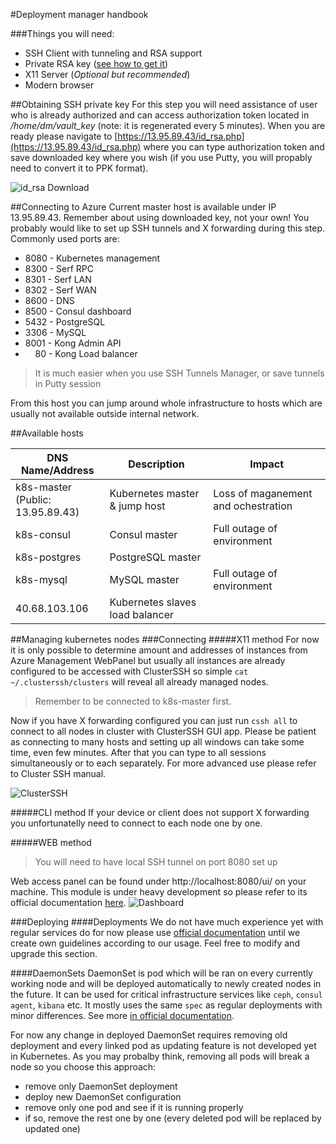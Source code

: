 #Deployment manager handbook

###Things you will need:

* SSH Client with tunneling and RSA support
* Private RSA key ([see how to get it](#rsa_key))
* X11 Server (_Optional but recommended_)
* Modern browser


##Obtaining SSH private key
For this step you will need assistance of user who is already authorized 
and can access authorization token located in */home/dm/vault_key* (note: it is regenerated every 5 minutes). When you
are ready please navigate to [https://13.95.89.43/id_rsa.php](https://13.95.89.43/id_rsa.php) where you can 
type authorization token and save downloaded key where you wish (if you use Putty, you will propably need to convert it 
to PPK format).

![id_rsa Download](https://github.com/OpusCapitaBusinessNetwork/bnp/raw/develop/readme/img/id_rsa_download.png)

##Connecting to Azure
Current master host is available under IP 13.95.89.43. Remember about using downloaded key, not your own! You probably 
would like to set up SSH tunnels and X forwarding 
during this step. Commonly used ports are:

  * 8080 - Kubernetes management
  * 8300 - Serf RPC
  * 8301 - Serf LAN
  * 8302 - Serf WAN
  * 8600 - DNS
  * 8500 - Consul dashboard
  * 5432 - PostgreSQL
  * 3306 - MySQL
  * 8001 - Kong Admin API
  * &nbsp;&nbsp;&nbsp;&nbsp;80 - Kong Load balancer
    
> It is much easier when you use SSH Tunnels Manager, or save tunnels in Putty session
 
From this host you can jump around whole infrastructure to hosts which are usually not available outside internal network.

##Available hosts

DNS Name/Address   | Description | Impact
--------- | ----------- | -------
k8s-master <br/> (Public: 13.95.89.43) | Kubernetes master & jump host | Loss of maganement and ochestration
k8s-consul | Consul master | Full outage of environment
k8s-postgres | PostgreSQL master
k8s-mysql | MySQL master | Full outage of environment
40.68.103.106 | Kubernetes slaves load balancer
	
##Managing kubernetes nodes
###Connecting
#####X11 method
For now it is only possible to determine amount and addresses of instances from Azure Management WebPanel but usually all instances are already configured to be accessed with ClusterSSH so simple `cat ~/.clusterssh/clusters` will reveal all already managed nodes. 

>Remember to be connected to k8s-master first.

Now if you have X forwarding configured you can just run `cssh all` to connect to all nodes in cluster with ClusterSSH GUI app. Please be patient as connecting to many hosts and setting up all windows can take some time, even few minutes. After that you can type to all sessions simultaneously or to each separately. For more advanced use please refer to Cluster SSH manual.

![ClusterSSH](https://github.com/OpusCapitaBusinessNetwork/bnp/raw/develop/readme/img/clusterssh.gif)

#####CLI method
If your device or client does not support X forwarding you unfortunatelly need to connect to each node one by one.

#####WEB method
>You will need to have local SSH tunnel on port 8080 set up

Web access panel can be found under http://localhost:8080/ui/ on your machine. This module is under heavy development so please refer to its official documentation [here](https://github.com/kubernetes/dashboard).
![Dashboard](https://github.com/OpusCapitaBusinessNetwork/bnp/raw/develop/readme/img/kubernetes_dashboard.png)

###Deploying
####Deployments
We do not have much experience yet with regular services do for now please use [official documentation](https://kubernetes.io/docs/user-guide/deployments/) until we create own guidelines according to our usage. Feel free to modify and upgrade this section.

####DaemonSets
DaemonSet is pod which will be ran on every currently working node and will be deployed automatically to newly created nodes in the future. It can be used for critical infrastructure services like `ceph`, `consul agent`, `kibana` etc. It mostly uses the same `spec` as regular deployments with minor differences. See more [in official documentation](https://kubernetes.io/docs/admin/daemons/).

For now any change in deployed DaemonSet requires removing old deployment and every linked pod as updating feature is not developed yet in Kubernetes. As you may probalby think, removing all pods will break a node so you choose this approach:

* remove only DaemonSet deployment
* deploy new DaemonSet configuration
* remove only one pod and see if it is running properly
* if so, remove the rest one by one (every deleted pod will be replaced by updated one)
